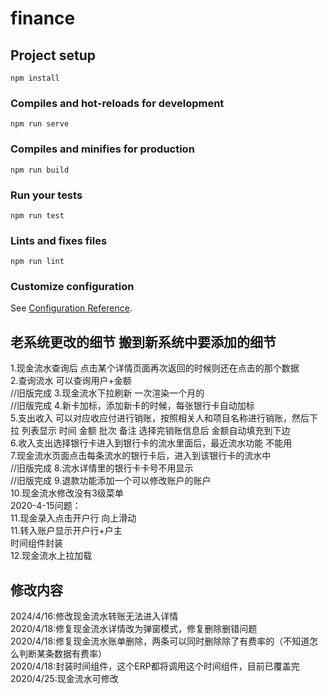 # finance

## Project setup
```
npm install
```

### Compiles and hot-reloads for development
```
npm run serve
```

### Compiles and minifies for production
```
npm run build
```

### Run your tests
```
npm run test
```

### Lints and fixes files
```
npm run lint
```

### Customize configuration
See [Configuration Reference](https://cli.vuejs.org/config/).

## 老系统更改的细节  搬到新系统中要添加的细节
1.现金流水查询后  点击某个详情页面再次返回的时候则还在点击的那个数据<br/> 
2.查询流水  可以查询用户+金额<br/> //旧版完成
3.现金流水下拉刷新 一次渲染一个月的<br/> //旧版完成
4.新卡加标，添加新卡的时候，每张银行卡自动加标<br/>
5.支出收入 可以对应收应付进行销账，按照相关人和项目名称进行销账，然后下拉
列表显示 时间 金额 批次 备注 选择完销账信息后 金额自动填充到下边<br/>
6.收入支出选择银行卡进入到银行卡的流水里面后，最近流水功能 不能用<br/>
7.现金流水页面点击每条流水的银行卡后，进入到该银行卡的流水中<br/>//旧版完成
8.流水详情里的银行卡卡号不用显示<br/>  //旧版完成
9.退款功能添加一个可以修改账户的账户<br/>
10.现金流水修改没有3级菜单<br/>
2020-4-15问题：<br/>
11.现金录入点击开户行 向上滑动<br/>
11.转入账户显示开户行+户主<br/>
时间组件封装<br/>
12.现金流水上拉加载


## 修改内容
2024/4/16:修改现金流水转账无法进入详情<br/>
2020/4/18:修复现金流水详情改为弹窗模式，修复删除删错问题<br/>
2020/4/18:修复现金流水账单删除，两条可以同时删除除了有费率的（不知道怎么判断某条数据有费率）<br/>
2020/4/18:封装时间组件，这个ERP都将调用这个时间组件，目前已覆盖完<br/>
2020/4/25:现金流水可修改<br/>

